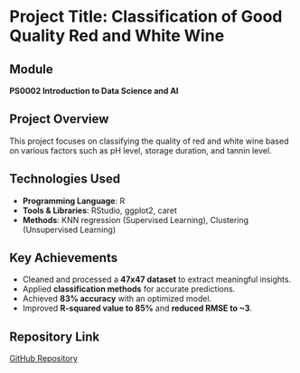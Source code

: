 # Project Title: Classification of Good Quality Red and White Wine

## Module
**PS0002 Introduction to Data Science and AI**

## Project Overview
This project focuses on classifying the quality of red and white wine based on various factors such as pH level, storage duration, and tannin level.

## Technologies Used
- **Programming Language**: R
- **Tools & Libraries**: RStudio, ggplot2, caret
- **Methods**: KNN regression (Supervised Learning), Clustering (Unsupervised Learning)

## Key Achievements
- Cleaned and processed a **47x47 dataset** to extract meaningful insights.
- Applied **classification methods** for accurate predictions.
- Achieved **83% accuracy** with an optimized model.
- Improved **R-squared value to 85%** and **reduced RMSE to ~3**.

## Repository Link
[GitHub Repository](https://github.com/BrianTang012/ML.git)

